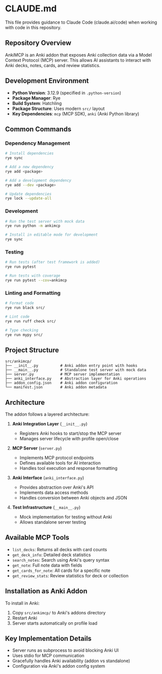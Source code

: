 # CLAUDE.md

This file provides guidance to Claude Code (claude.ai/code) when working with code in this repository.

## Repository Overview

AnkiMCP is an Anki addon that exposes Anki collection data via a Model Context Protocol (MCP) server. This allows AI assistants to interact with Anki decks, notes, cards, and review statistics.

## Development Environment

- **Python Version**: 3.12.9 (specified in `.python-version`)
- **Package Manager**: Rye
- **Build System**: Hatchling
- **Package Structure**: Uses modern `src/` layout
- **Key Dependencies**: `mcp` (MCP SDK), `anki` (Anki Python library)

## Common Commands

### Dependency Management
```bash
# Install dependencies
rye sync

# Add a new dependency
rye add <package>

# Add a development dependency
rye add --dev <package>

# Update dependencies
rye lock --update-all
```

### Development
```bash
# Run the test server with mock data
rye run python -m ankimcp

# Install in editable mode for development
rye sync
```

### Testing
```bash
# Run tests (after test framework is added)
rye run pytest

# Run tests with coverage
rye run pytest --cov=ankimcp
```

### Linting and Formatting
```bash
# Format code
rye run black src/

# Lint code
rye run ruff check src/

# Type checking
rye run mypy src/
```

## Project Structure

```
src/ankimcp/
├── __init__.py          # Anki addon entry point with hooks
├── __main__.py          # Standalone test server with mock data
├── server.py            # MCP server implementation
├── anki_interface.py    # Abstraction layer for Anki operations
├── addon_config.json    # Anki addon configuration
└── manifest.json        # Anki addon metadata
```

## Architecture

The addon follows a layered architecture:

1. **Anki Integration Layer** (`__init__.py`)
   - Registers Anki hooks to start/stop the MCP server
   - Manages server lifecycle with profile open/close

2. **MCP Server** (`server.py`)
   - Implements MCP protocol endpoints
   - Defines available tools for AI interaction
   - Handles tool execution and response formatting

3. **Anki Interface** (`anki_interface.py`)
   - Provides abstraction over Anki's API
   - Implements data access methods
   - Handles conversion between Anki objects and JSON

4. **Test Infrastructure** (`__main__.py`)
   - Mock implementation for testing without Anki
   - Allows standalone server testing

## Available MCP Tools

- `list_decks`: Returns all decks with card counts
- `get_deck_info`: Detailed deck statistics
- `search_notes`: Search using Anki's query syntax
- `get_note`: Full note data with fields
- `get_cards_for_note`: All cards for a specific note
- `get_review_stats`: Review statistics for deck or collection

## Installation as Anki Addon

To install in Anki:
1. Copy `src/ankimcp/` to Anki's addons directory
2. Restart Anki
3. Server starts automatically on profile load

## Key Implementation Details

- Server runs as subprocess to avoid blocking Anki UI
- Uses stdio for MCP communication
- Gracefully handles Anki availability (addon vs standalone)
- Configuration via Anki's addon config system
